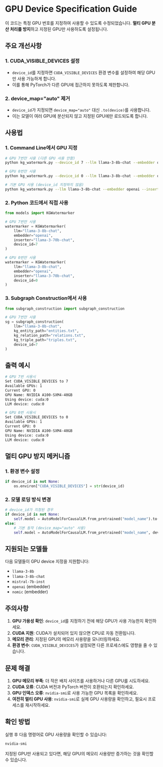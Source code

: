 # GPU Device Specification Guide

이 코드는 특정 GPU 번호를 지정하여 사용할 수 있도록 수정되었습니다. **멀티 GPU 분산 처리를 방지**하고 지정된 GPU만 사용하도록 설정됩니다.

## 주요 개선사항

### 1. **CUDA_VISIBLE_DEVICES 설정**
- `device_id`를 지정하면 `CUDA_VISIBLE_DEVICES` 환경 변수를 설정하여 해당 GPU만 사용 가능하게 합니다.
- 이를 통해 PyTorch가 다른 GPU에 접근하지 못하도록 제한합니다.

### 2. **device_map="auto" 제거**
- `device_id`가 지정되면 `device_map="auto"` 대신 `.to(device)`를 사용합니다.
- 이는 모델이 여러 GPU에 분산되지 않고 지정된 GPU에만 로드되도록 합니다.

## 사용법

### 1. Command Line에서 GPU 지정

```bash
# GPU 7번만 사용 (다른 GPU 사용 안함)
python kg_watermark.py --device_id 7 --llm llama-3-8b-chat --embedder openai --inserter llama-3-70b-chat

# GPU 0번만 사용
python kg_watermark.py --device_id 0 --llm llama-3-8b-chat --embedder openai --inserter llama-3-70b-chat

# 기본 GPU 사용 (device_id 지정하지 않음)
python kg_watermark.py --llm llama-3-8b-chat --embedder openai --inserter llama-3-70b-chat
```

### 2. Python 코드에서 직접 사용

```python
from models import KGWatermarker

# GPU 7번만 사용
watermarker = KGWatermarker(
    llm="llama-3-8b-chat",
    embedder="openai", 
    inserter="llama-3-70b-chat",
    device_id=7
)

# GPU 0번만 사용
watermarker = KGWatermarker(
    llm="llama-3-8b-chat",
    embedder="openai", 
    inserter="llama-3-70b-chat",
    device_id=0
)
```

### 3. Subgraph Construction에서 사용

```python
from subgraph_construction import subgraph_construction

# GPU 7번만 사용
sg = subgraph_construction(
    llm="llama-3-8b-chat",
    kg_entity_path="entities.txt",
    kg_relation_path="relations.txt", 
    kg_triple_path="triples.txt",
    device_id=7
)
```

## 출력 예시

```bash
# GPU 7번 사용시
Set CUDA_VISIBLE_DEVICES to 7
Available GPUs: 1
Current GPU: 0
GPU Name: NVIDIA A100-SXM4-40GB
Using device: cuda:0
LLM device: cuda:0

# GPU 0번 사용시
Set CUDA_VISIBLE_DEVICES to 0
Available GPUs: 1
Current GPU: 0
GPU Name: NVIDIA A100-SXM4-40GB
Using device: cuda:0
LLM device: cuda:0
```

## 멀티 GPU 방지 메커니즘

### 1. **환경 변수 설정**
```python
if device_id is not None:
    os.environ["CUDA_VISIBLE_DEVICES"] = str(device_id)
```

### 2. **모델 로딩 방식 변경**
```python
# device_id가 지정된 경우
if device_id is not None:
    self.model = AutoModelForCausalLM.from_pretrained("model_name").to(self.device)
else:
    # 기본 동작 (device_map="auto" 사용)
    self.model = AutoModelForCausalLM.from_pretrained("model_name", device_map="auto")
```

## 지원되는 모델들

다음 모델들이 GPU device 지정을 지원합니다:

- `llama-3-8b`
- `llama-3-8b-chat` 
- `mistral-7b-inst`
- `openai` (embedder)
- `nomic` (embedder)

## 주의사항

1. **GPU 가용성 확인**: `device_id`를 지정하기 전에 해당 GPU가 사용 가능한지 확인하세요.
2. **CUDA 지원**: CUDA가 설치되어 있지 않으면 CPU로 자동 전환됩니다.
3. **메모리 관리**: 지정된 GPU의 메모리 사용량을 모니터링하세요.
4. **환경 변수**: `CUDA_VISIBLE_DEVICES`가 설정되면 다른 프로세스에도 영향을 줄 수 있습니다.

## 문제 해결

1. **GPU 메모리 부족**: 더 작은 배치 사이즈를 사용하거나 다른 GPU를 시도하세요.
2. **CUDA 오류**: CUDA 버전과 PyTorch 버전이 호환되는지 확인하세요.
3. **GPU 인덱스 오류**: `nvidia-smi`로 사용 가능한 GPU 목록을 확인하세요.
4. **여전히 멀티 GPU 사용**: `nvidia-smi`로 실제 GPU 사용량을 확인하고, 필요시 프로세스를 재시작하세요.

## 확인 방법

실행 후 다음 명령어로 GPU 사용량을 확인할 수 있습니다:

```bash
nvidia-smi
```

지정된 GPU만 사용되고 있다면, 해당 GPU의 메모리 사용량만 증가하는 것을 확인할 수 있습니다. 